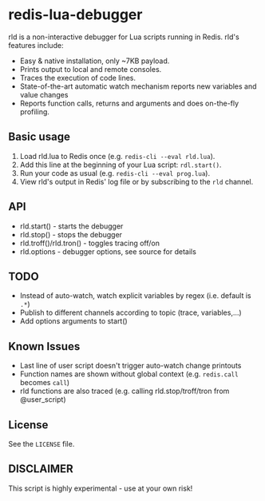 redis-lua-debugger
==================
rld is a non-interactive debugger for Lua scripts running in Redis. rld's features include:
- Easy & native installation, only ~7KB payload.
- Prints output to local and remote consoles.
- Traces the execution of code lines.
- State-of-the-art automatic watch mechanism reports new variables and value changes
- Reports function calls, returns and arguments and does on-the-fly profiling.

Basic usage
-----------
 1. Load rld.lua to Redis once (e.g. `redis-cli --eval rld.lua`).
 2. Add this line at the beginning of your Lua script: `rdl.start()`.
 3. Run your code as usual (e.g. `redis-cli --eval prog.lua`).
 4. View rld's output in Redis' log file or by subscribing to the `rld` channel.

API
---
- rld.start() - starts the debugger
- rld.stop() - stops the debugger
- rld.troff()/rld.tron() - toggles tracing off/on
- rld.options - debugger options, see source for details

TODO
----
- Instead of auto-watch, watch explicit variables by regex (i.e. default is `.*`)
- Publish to different channels according to topic (trace, variables,...)
- Add options arguments to start()

Known Issues
------------
- Last line of user script doesn't trigger auto-watch change printouts
- Function names are shown without global context (e.g. `redis.call` becomes `call`)
- rld functions are also traced (e.g. calling rld.stop/troff/tron from @user_script)

License
-------
See the `LICENSE` file.

DISCLAIMER
----------
This script is highly experimental - use at your own risk!

